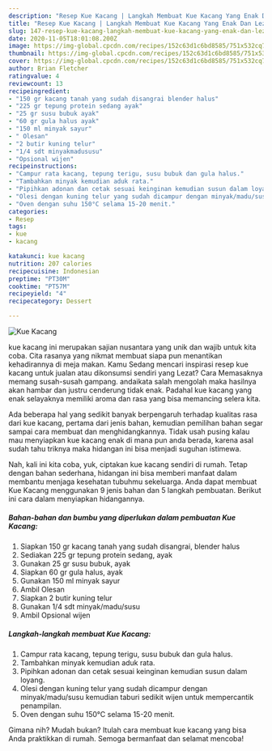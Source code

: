 ```yaml
---
description: "Resep Kue Kacang | Langkah Membuat Kue Kacang Yang Enak Dan Lezat"
title: "Resep Kue Kacang | Langkah Membuat Kue Kacang Yang Enak Dan Lezat"
slug: 147-resep-kue-kacang-langkah-membuat-kue-kacang-yang-enak-dan-lezat
date: 2020-11-05T18:01:08.200Z
image: https://img-global.cpcdn.com/recipes/152c63d1c6bd8585/751x532cq70/kue-kacang-foto-resep-utama.jpg
thumbnail: https://img-global.cpcdn.com/recipes/152c63d1c6bd8585/751x532cq70/kue-kacang-foto-resep-utama.jpg
cover: https://img-global.cpcdn.com/recipes/152c63d1c6bd8585/751x532cq70/kue-kacang-foto-resep-utama.jpg
author: Brian Fletcher
ratingvalue: 4
reviewcount: 13
recipeingredient:
- "150 gr kacang tanah yang sudah disangrai blender halus"
- "225 gr tepung protein sedang ayak"
- "25 gr susu bubuk ayak"
- "60 gr gula halus ayak"
- "150 ml minyak sayur"
- " Olesan"
- "2 butir kuning telur"
- "1/4 sdt minyakmadususu"
- "Opsional wijen"
recipeinstructions:
- "Campur rata kacang, tepung terigu, susu bubuk dan gula halus."
- "Tambahkan minyak kemudian aduk rata."
- "Pipihkan adonan dan cetak sesuai keinginan kemudian susun dalam loyang."
- "Olesi dengan kuning telur yang sudah dicampur dengan minyak/madu/susu kemudian taburi sedikit wijen untuk mempercantik penampilan."
- "Oven dengan suhu 150°C selama 15-20 menit."
categories:
- Resep
tags:
- kue
- kacang

katakunci: kue kacang 
nutrition: 207 calories
recipecuisine: Indonesian
preptime: "PT30M"
cooktime: "PT57M"
recipeyield: "4"
recipecategory: Dessert

---
```



![Kue Kacang](https://img-global.cpcdn.com/recipes/152c63d1c6bd8585/751x532cq70/kue-kacang-foto-resep-utama.jpg)


kue kacang ini merupakan sajian nusantara yang unik dan wajib untuk kita coba. Cita rasanya yang nikmat membuat siapa pun menantikan kehadirannya di meja makan.
Kamu Sedang mencari inspirasi resep kue kacang untuk jualan atau dikonsumsi sendiri yang Lezat? Cara Memasaknya memang susah-susah gampang. andaikata salah mengolah maka hasilnya akan hambar dan justru cenderung tidak enak. Padahal kue kacang yang enak selayaknya memiliki aroma dan rasa yang bisa memancing selera kita.



Ada beberapa hal yang sedikit banyak berpengaruh terhadap kualitas rasa dari kue kacang, pertama dari jenis bahan, kemudian pemilihan bahan segar sampai cara membuat dan menghidangkannya. Tidak usah pusing kalau mau menyiapkan kue kacang enak di mana pun anda berada, karena asal sudah tahu triknya maka hidangan ini bisa menjadi suguhan istimewa.


Nah, kali ini kita coba, yuk, ciptakan kue kacang sendiri di rumah. Tetap dengan bahan sederhana, hidangan ini bisa memberi manfaat dalam membantu menjaga kesehatan tubuhmu sekeluarga. Anda dapat membuat Kue Kacang menggunakan 9 jenis bahan dan 5 langkah pembuatan. Berikut ini cara dalam menyiapkan hidangannya.

<!--inarticleads1-->

##### Bahan-bahan dan bumbu yang diperlukan dalam pembuatan Kue Kacang:

1. Siapkan 150 gr kacang tanah yang sudah disangrai, blender halus
1. Sediakan 225 gr tepung protein sedang, ayak
1. Gunakan 25 gr susu bubuk, ayak
1. Siapkan 60 gr gula halus, ayak
1. Gunakan 150 ml minyak sayur
1. Ambil  Olesan
1. Siapkan 2 butir kuning telur
1. Gunakan 1/4 sdt minyak/madu/susu
1. Ambil Opsional wijen




<!--inarticleads2-->

##### Langkah-langkah membuat Kue Kacang:

1. Campur rata kacang, tepung terigu, susu bubuk dan gula halus.
1. Tambahkan minyak kemudian aduk rata.
1. Pipihkan adonan dan cetak sesuai keinginan kemudian susun dalam loyang.
1. Olesi dengan kuning telur yang sudah dicampur dengan minyak/madu/susu kemudian taburi sedikit wijen untuk mempercantik penampilan.
1. Oven dengan suhu 150°C selama 15-20 menit.




Gimana nih? Mudah bukan? Itulah cara membuat kue kacang yang bisa Anda praktikkan di rumah. Semoga bermanfaat dan selamat mencoba!
